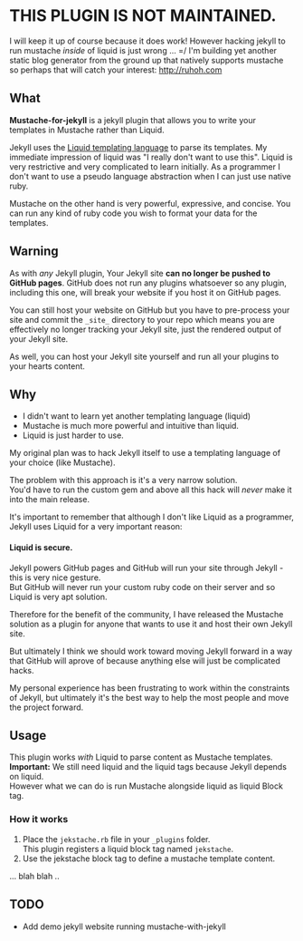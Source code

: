 # THIS PLUGIN IS NOT MAINTAINED.

I will keep it up of course because it does work! However hacking jekyll to run mustache _inside_ of liquid is just wrong ... =/
I'm building yet another static blog generator from the ground up that natively supports mustache so perhaps that will catch your interest: http://ruhoh.com

## What 

**Mustache-for-jekyll** is a jekyll plugin that allows you to write your templates in Mustache rather than Liquid.

Jekyll uses the [Liquid templating language](https://github.com/Shopify/liquid) to parse its templates.
My immediate impression of liquid was "I really don't want to use this".
Liquid is very restrictive and very complicated to learn initially.
As a programmer I don't want to use a pseudo language abstraction when I can just use native ruby.

Mustache on the other hand is very powerful, expressive, and concise.
You can run any kind of ruby code you wish to format your data for the templates.

## Warning

As with _any_ Jekyll plugin, Your Jekyll site **can no longer be pushed to GitHub pages**.
GitHub does not run any plugins whatsoever so any plugin, including this one, will break your website if you host it on GitHub pages.

You can still host your website on GitHub but you have to pre-process your site and commit the `_site_` directory to your repo
which means you are effectively no longer tracking your Jekyll site, just the rendered output of your Jekyll site.

As well, you can host your Jekyll site yourself and run all your plugins to your hearts content.

## Why

- I didn't want to learn yet another templating language (liquid) 
- Mustache is much more powerful and intuitive than liquid.
- Liquid is just harder to use.

My original plan was to hack Jekyll itself to use a templating language of your choice (like Mustache).

The problem with this approach is it's a very narrow solution.  
You'd have to run the custom gem and above all this hack will _never_ make it into the main release.

It's important to remember that although I don't like Liquid as a programmer, Jekyll uses Liquid for a very important reason:

#### Liquid is secure. 

Jekyll powers GitHub pages and GitHub will run your site through Jekyll - this is very nice gesture.  
But GitHub will never run your custom ruby code on their server and so Liquid is very apt solution.

Therefore for the benefit of the community, I have released the Mustache solution as a plugin for anyone that wants to use it
and host their own Jekyll site.

But ultimately I think we should work toward moving Jekyll forward in a way
that GitHub will aprove of because anything else will just be complicated hacks.

My personal experience has been frustrating to work within the constraints of Jekyll, but
ultimately it's the best way to help the most people and move the project forward.

## Usage

This plugin works _with_ Liquid to parse content as Mustache templates.
**Important:** We still need liquid and the liquid tags because Jekyll depends on liquid.  
However what we can do is run Mustache alongside liquid as liquid Block tag.  

### How it works

1. Place the `jekstache.rb` file in your `_plugins` folder.  
This plugin registers a liquid block tag named `jekstache`.
2. Use the jekstache block tag to define a mustache template content.


... blah blah ..



## TODO

- Add demo jekyll website running mustache-with-jekyll
